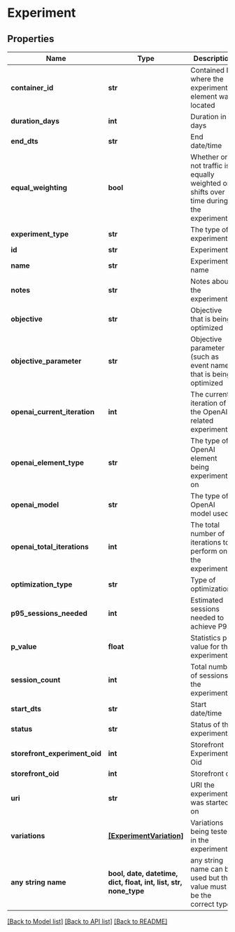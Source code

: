 # Experiment


## Properties
Name | Type | Description | Notes
------------ | ------------- | ------------- | -------------
**container_id** | **str** | Contained ID where the experiment element was located | [optional] 
**duration_days** | **int** | Duration in days | [optional] 
**end_dts** | **str** | End date/time | [optional] 
**equal_weighting** | **bool** | Whether or not traffic is equally weighted or shifts over time during the experiment | [optional] 
**experiment_type** | **str** | The type of experiment | [optional] 
**id** | **str** | Experiment id | [optional] 
**name** | **str** | Experiment name | [optional] 
**notes** | **str** | Notes about the experiment | [optional] 
**objective** | **str** | Objective that is being optimized | [optional] 
**objective_parameter** | **str** | Objective parameter (such as event name) that is being optimized | [optional] 
**openai_current_iteration** | **int** | The current iteration of the OpenAI related experiment | [optional] 
**openai_element_type** | **str** | The type of OpenAI element being experimented on | [optional] 
**openai_model** | **str** | The type of OpenAI model used | [optional] 
**openai_total_iterations** | **int** | The total number of iterations to perform on the experiment | [optional] 
**optimization_type** | **str** | Type of optimization | [optional] 
**p95_sessions_needed** | **int** | Estimated sessions needed to achieve P95 | [optional] 
**p_value** | **float** | Statistics p-value for the experiment | [optional] 
**session_count** | **int** | Total number of sessions in the experiment | [optional] 
**start_dts** | **str** | Start date/time | [optional] 
**status** | **str** | Status of the experiment | [optional] 
**storefront_experiment_oid** | **int** | Storefront Experiment Oid | [optional] 
**storefront_oid** | **int** | Storefront oid | [optional] 
**uri** | **str** | URI the experiment was started on | [optional] 
**variations** | [**[ExperimentVariation]**](ExperimentVariation.md) | Variations being tested in the experiment | [optional] 
**any string name** | **bool, date, datetime, dict, float, int, list, str, none_type** | any string name can be used but the value must be the correct type | [optional]

[[Back to Model list]](../README.md#documentation-for-models) [[Back to API list]](../README.md#documentation-for-api-endpoints) [[Back to README]](../README.md)


